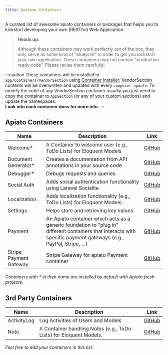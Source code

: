 ```yaml
---
title: Awesome Containers
---
```


A curated list of awesome apiato containers or packages that helps you to kickstart developing your own (RESTful) Web Application.

> **Heads up:**
>
> Although these containers may work perfectly out of the box, they only serve as some kind of "blueprint" in order
> to get you kickstart your own application. These containers may not contain "production-ready code". Please revise them carefully!

:::caution
These containers will be installed in `app/Containers/VendorSection` using [Container Installer](./container-installer).
VendorSection contents will be overwritten and updated with every `composer update`.
To modify the code of any VendorSection container usually you just need to copy the container to `AppSection`
(or any of your custom sections) and update the namespaces.  
**Look into each container docs for more info.**
:::

## Apiato Containers
| Name | Description | Link |
|------|-------------|------|
| Welcome* | A Container to welcome user (e.g., ToDo Lists) for Eloquent Models | [GitHub](https://github.com/apiato/welcome-container) |
| Document Generator* | Creates a documentation from API annotations in your source code | [GitHub](https://github.com/apiato/documentation-generator-container) |
| Debugger* | Debugs requests and queries | [GitHub](https://github.com/apiato/debugger-container) |
| Social Auth | Adds social authentication functionality using Laravel Socialite | [GitHub](https://github.com/apiato/social-auth-container) |
| Localization | Adds localization functionality (e.g., ToDo Lists) for Eloquent Models. | [GitHub](https://github.com/apiato/localization-container) |
| Settings | Helps store and retrieving key values | [GitHub](https://github.com/apiato/settings-container) |
| Payment | An Apiato container which acts as a generic foundation to "plug in" different containers that interacts with specific payment gateways (e.g., PayPal, Stripe, ...) | [GitHub](https://github.com/apiato/payment-container) |
| Stripe Payment Gateway | Stripe Gateway for apiato Payment container | [GitHub](https://github.com/apiato/stripe-payment-gateway-container) |

_Containers with * in their name are installed by default with Apiato fresh projects._

## 3rd Party Containers
| Name | Description | Link |
|------|-------------|------|
| ActivityLog | Log Activities of Users and Models | [GitHub](https://github.com/johannesschobel/apiato-activitylog) |
| Note | A Container handling Notes (e.g., ToDo Lists) for Eloquent Models. | [GitHub](https://github.com/johannesschobel/apiato-notes) |

_Feel free to add your containers in this list._
